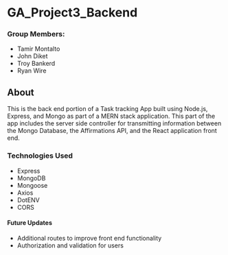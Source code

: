 # GA_Project3_Backend
### Group Members:
- Tamir Montalto
- John Diket
- Troy Bankerd
- Ryan Wire

## About

This is the back end portion of a Task tracking App built using Node.js, Express, and Mongo as part of a MERN stack application.  This part of the app includes the server side controller for transmitting information between the Mongo Database, the Affirmations API, and the React application front end.

### Technologies Used
- Express
- MongoDB
- Mongoose
- Axios
- DotENV
- CORS

#### Future Updates
- Additional routes to improve front end functionality
- Authorization and validation for users